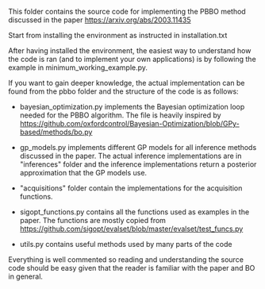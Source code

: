 This folder contains the source code for implementing the PBBO method discussed in the paper https://arxiv.org/abs/2003.11435

Start from installing the environment as instructed in installation.txt

After having installed the environment, the easiest way to understand how the code is ran 
(and to implement your own applications) is by following the example in
minimum_working_example.py.

If you want to gain deeper knowledge, the actual implementation can be found from the pbbo
folder and the structure of the code is as follows:

- bayesian_optimization.py implements the Bayesian optimization loop needed for 
  the PBBO algorithm. The file is heavily inspired by
  https://github.com/oxfordcontrol/Bayesian-Optimization/blob/GPy-based/methods/bo.py

- gp_models.py implements different GP models for all inference methods discussed in
  the paper. The actual inference implementations are in "inferences" folder and the
  inference implementations return a posterior approximation that the GP models use.
  
- "acquisitions" folder contain the implementations for the acquisition functions.

- sigopt_functions.py contains all the functions used as examples in the paper.
  The functions are mostly copied from
  https://github.com/sigopt/evalset/blob/master/evalset/test_funcs.py

- utils.py contains useful methods used by many parts of the code


Everything is well commented so reading and understanding the source
code should be easy given that the reader is familiar with the paper
and BO in general.
